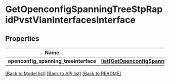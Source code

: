 # GetOpenconfigSpanningTreeStpRapidPvstVlanInterfacesInterface

## Properties
Name | Type | Description | Notes
------------ | ------------- | ------------- | -------------
**openconfig_spanning_treeinterface** | [**list[GetOpenconfigSpanningTreeStpOpenconfigspanningtreestpRstpInterfacesInterface]**](GetOpenconfigSpanningTreeStpOpenconfigspanningtreestpRstpInterfacesInterface.md) |  | [optional] 

[[Back to Model list]](../README.md#documentation-for-models) [[Back to API list]](../README.md#documentation-for-api-endpoints) [[Back to README]](../README.md)


